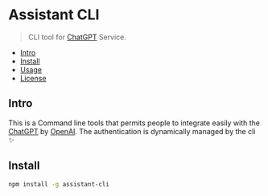 # Assistant CLI <!-- omit in toc -->

> CLI tool for [ChatGPT](https://openai.com/blog/chatgpt/) Service.

- [Intro](#intro)
- [Install](#install)
- [Usage](#usage)
- [License](#license)

## Intro

This is a Command line tools that permits people to integrate easily with the [ChatGPT](https://openai.com/blog/chatgpt) by [OpenAI](https://openai.com). The authentication is dynamically managed by the cli ✨

## Install

```bash
npm install -g assistant-cli
```
